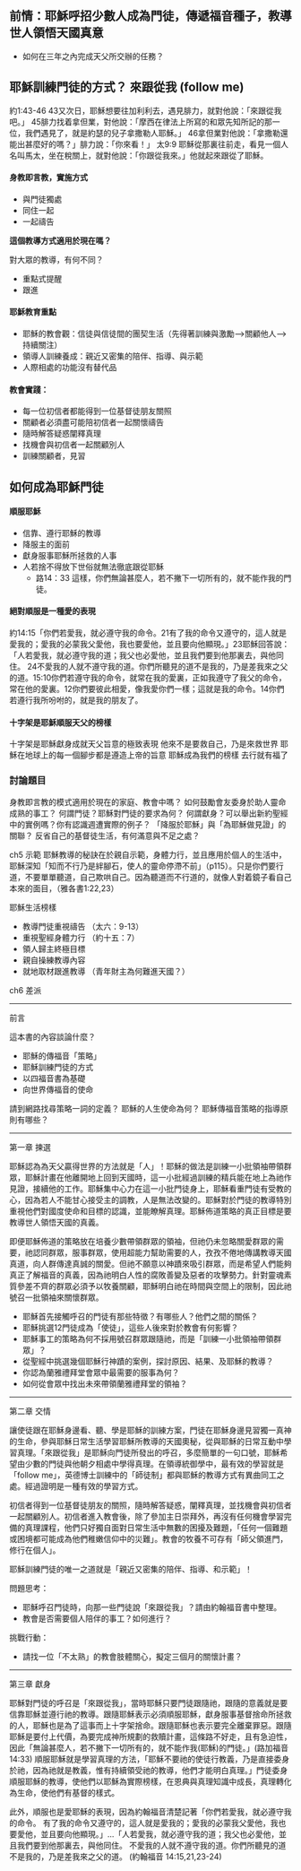 ## 前情：耶穌呼招少數人成為門徒，傳遞福音種子，教導世人領悟天國真意
* 如何在三年之內完成天父所交辦的任務？

## 耶穌訓練門徒的方式？ 來跟從我 (follow me)

約1:43-46
43又次日，耶穌想要往加利利去，遇見腓力，就對他說：「來跟從我吧。」
45腓力找着拿但業，對他說：「摩西在律法上所寫的和眾先知所記的那一位，我們遇見了，就是約瑟的兒子拿撒勒人耶穌。」 46拿但業對他說：「拿撒勒還能出甚麼好的嗎？」腓力說：「你來看！」
太9:9 耶穌從那裏往前走，看見一個人名叫馬太，坐在稅關上，就對他說：「你跟從我來。」他就起來跟從了耶穌。

#### 身教即言教，實施方式
* 與門徒獨處
* 同住一起
* 一起禱告

**這個教導方式適用於現在嗎？**

對大眾的教導，有何不同？
* 重點式提醒
* 跟進

#### 耶穌教育重點
* 耶穌的教會觀：信徒與信徒間的團契生活（先得著訓練與激勵-->關顧他人-->持續關注）
* 領導人訓練養成：親近又密集的陪伴、指導、與示範
* 人際相處的功能沒有替代品

#### 教會實踐：
* 每一位初信者都能得到一位基督徒朋友關照
* 關顧者必須盡可能陪初信者一起關懷禱告
* 隨時解答疑惑闡釋真理
* 找機會與初信者一起關顧別人
* 訓練關顧者，見習

## 如何成為耶穌門徒

#### 順服耶穌
* 信靠、遵行耶穌的教導
* 降服主的面前
* 獻身服事耶穌所拯救的人事
* 人若捨不得放下世俗就無法徹底跟從耶穌
	* 路14：33 這樣，你們無論甚麼人，若不撇下一切所有的，就不能作我的門徒。

#### 絕對順服是一種愛的表現
約14:15「你們若愛我，就必遵守我的命令。21有了我的命令又遵守的，這人就是愛我的；愛我的必蒙我父愛他，我也要愛他，並且要向他顯現。」23耶穌回答說：「人若愛我，就必遵守我的道；我父也必愛他，並且我們要到他那裏去，與他同住。 24不愛我的人就不遵守我的道。你們所聽見的道不是我的，乃是差我來之父的道。15:10你們若遵守我的命令，就常在我的愛裏，正如我遵守了我父的命令，常在他的愛裏。12你們要彼此相愛，像我愛你們一樣；這就是我的命令。14你們若遵行我所吩咐的，就是我的朋友了。

#### 十字架是耶穌順服天父的榜樣
十字架是耶穌獻身成就天父旨意的極致表現
他來不是要救自己，乃是來救世界
耶穌在地球上的每一個腳步都是遵造上帝的旨意
耶穌成為我們的榜樣
去行就有福了

### 討論題目

身教即言教的模式適用於現在的家庭、教會中嗎？
如何鼓勵會友委身於助人靈命成熟的事工？
何謂門徒？耶穌對門徒的要求為何？
何謂獻身？可以舉出新約聖經中的實例嗎？你有認識週遭實際的例子？
「降服於耶穌」與「為耶穌做見證」的關聯？
反省自己的基督徒生活，有何滿意與不足之處？

ch5 示範
耶穌教導的秘訣在於親自示範，身體力行，並且應用於個人的生活中，耶穌深知「知而不行乃是絆腳石，使人的靈命停滯不前」（p115）。只是你們要行道，不要單單聽道，自己欺哄自己。因為聽道而不行道的，就像人對着鏡子看自己本來的面目，（雅各書1:22,23）

耶穌生活榜樣
* 教導門徒重視禱告 （太六：9-13）
* 重視聖經身體力行 （約十五：7）
* 領人歸主終極目標
* 親自操練教導內容
* 就地取材跟進教導 （青年財主為何難進天國？）

ch6 差派

-----
前言

這本書的內容談論什麼？
* 耶穌的傳福音「策略」
* 耶穌訓練門徒的方式
* 以四福音書為基礎
* 向世界傳福音的使命

請到網路找尋策略一詞的定義？
耶穌的人生使命為何？
耶穌傳福音策略的指導原則有哪些？

--------
第一章 揀選

耶穌認為為天父贏得世界的方法就是「人」！耶穌的做法是訓練一小批領袖帶領群眾，耶穌計畫在他離開地上回到天國時，這一小批經過訓練的精兵能在地上為祂作見證，接續他的工作。耶穌集中心力在這一小批門徒身上，耶穌看重門徒有受教的心，因為若人不能甘心接受主的調教，人是無法改變的。耶穌對於門徒的教導特別重視他們對國度使命和目標的認識，並能瞭解真理。耶穌佈道策略的真正目標是要教導世人領悟天國的真義。

即便耶穌佈道的策略放在培養少數帶領群眾的領袖，但祂仍未忽略關愛群眾的需要，祂認同群眾，服事群眾，使用超能力幫助需要的人，孜孜不倦地傳講教導天國真道，向人群傳達真誠的關愛。但祂不願意以神蹟來吸引群眾，而是希望人們能夠真正了解福音的真義，因為祂明白人性的腐敗善變及惡者的攻擊勢力。針對靈魂素質參差不齊的群眾必須予以牧養關顧，耶穌明白祂在時間與空間上的限制，因此祂號召一批領袖來關懷群眾。

* 耶穌首先接觸呼召的門徒有那些特徵？有哪些人？他們之間的關係？
* 耶穌挑選12門徒成為「使徒」，這些人後來對於教會有何影響？
* 耶穌事工的策略為何不採用號召群眾跟隨祂，而是「訓練一小批領袖帶領群眾」？
* 從聖經中挑選幾個耶穌行神蹟的案例，探討原因、結果、及耶穌的教導？
* 你認為蘭雅禮拜堂會眾中最需要的服事為何？
* 如何從會眾中找出未來帶領蘭雅禮拜堂的領袖？

---
第二章 交情

讓使徒跟在耶穌身邊看、聽、學是耶穌的訓練方案，門徒在耶穌身邊見習獨一真神的生命，參與耶穌日常生活學習耶穌所教導的天國奧秘，從與耶穌的日常互動中學習真理。「來跟從我」是耶穌向門徒所發出的呼召，多麼簡單的一句口號，耶穌希望由少數的門徒與他朝夕相處中學得真理。在領導統御學中，最有效的學習就是「follow me」，英德博士訓練中的「師徒制」都與耶穌的教導方式有異曲同工之處。經過證明是一種有效的學習方式。

初信者得到一位基督徒朋友的關照，隨時解答疑惑，闡釋真理，並找機會與初信者一起關顧別人。初信者進入教會後，除了參加主日崇拜外，再沒有任何機會學習完備的真理課程，他們只好獨自面對日常生活中無數的困擾及難題，「任何一個難題或困境都可能成為他們稚嫩信仰中的災難」。教會的牧養不可存有「師父領進門，修行在個人」。

耶穌訓練門徒的唯一之道就是「親近又密集的陪伴、指導、和示範」！

問題思考：
* 耶穌呼召門徒時，向那一些門徒說「來跟從我」？請由約翰福音書中整理。
* 教會是否需要個人陪伴的事工？如何進行？

挑戰行動：
* 請找一位「不太熟」的教會肢體關心，擬定三個月的關懷計畫？

---
第三章 獻身

耶穌對門徒的呼召是「來跟從我」，當時耶穌只要門徒跟隨祂，跟隨的意義就是要信靠耶穌並遵行祂的教導。跟隨耶穌表示必須順服耶穌，獻身服事基督捨命所拯救的人，耶穌也是為了這事而上十字架捨命。跟隨耶穌也表示要完全離棄罪惡。跟隨耶穌是要付上代價，為要完成神所規劃的救贖計畫，這條路不好走，且有急迫性，因此「無論甚麼人，若不撇下一切所有的，就不能作我(耶穌)的門徒。」(路加福音 14:33) 順服耶穌就是學習真理的方法，「耶穌不要祂的使徒行教義，乃是直接委身於祂，因為祂就是教義，惟有持續領受祂的教導，他們才能明白真理。」門徒委身順服耶穌的教導，使他們以耶穌為實際榜樣，在恩典與真理知識中成長，真理轉化為生命，使他們有基督的樣式。

此外，順服也是愛耶穌的表現，因為約翰福音清楚記著「你們若愛我，就必遵守我的命令。 有了我的命令又遵守的，這人就是愛我的；愛我的必蒙我父愛他，我也要愛他，並且要向他顯現。」...「人若愛我，就必遵守我的道；我父也必愛他，並且我們要到他那裏去，與他同住。 不愛我的人就不遵守我的道。你們所聽見的道不是我的，乃是差我來之父的道。 (約翰福音 14:15,21,23-24)